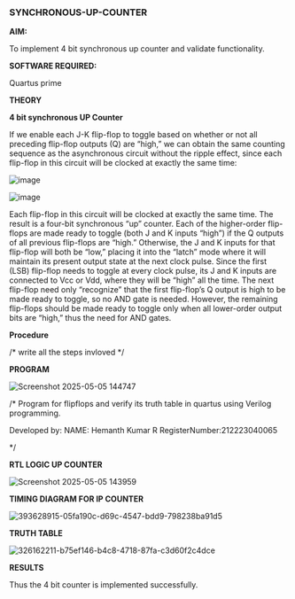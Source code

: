 ### SYNCHRONOUS-UP-COUNTER

**AIM:**

To implement 4 bit synchronous up counter and validate functionality.

**SOFTWARE REQUIRED:**

Quartus prime

**THEORY**

**4 bit synchronous UP Counter**

If we enable each J-K flip-flop to toggle based on whether or not all preceding flip-flop outputs (Q) are “high,” we can obtain the same counting sequence as the asynchronous circuit without the ripple effect, since each flip-flop in this circuit will be clocked at exactly the same time:

![image](https://github.com/naavaneetha/SYNCHRONOUS-UP-COUNTER/assets/154305477/d5db3fa0-e413-404c-b80e-b2f39d82e7e8)


![image](https://github.com/naavaneetha/SYNCHRONOUS-UP-COUNTER/assets/154305477/52cb61eb-d04b-442d-810c-31185a68410b)

Each flip-flop in this circuit will be clocked at exactly the same time.
The result is a four-bit synchronous “up” counter. Each of the higher-order flip-flops are made ready to toggle (both J and K inputs “high”) if the Q outputs of all previous flip-flops are “high.”
Otherwise, the J and K inputs for that flip-flop will both be “low,” placing it into the “latch” mode where it will maintain its present output state at the next clock pulse.
Since the first (LSB) flip-flop needs to toggle at every clock pulse, its J and K inputs are connected to Vcc or Vdd, where they will be “high” all the time.
The next flip-flop need only “recognize” that the first flip-flop’s Q output is high to be made ready to toggle, so no AND gate is needed.
However, the remaining flip-flops should be made ready to toggle only when all lower-order output bits are “high,” thus the need for AND gates.

**Procedure**

/* write all the steps invloved */

**PROGRAM**

![Screenshot 2025-05-05 144747](https://github.com/user-attachments/assets/5620d585-fefe-4700-9e98-a3312bcd5c71)


/* Program for flipflops and verify its truth table in quartus using Verilog programming. 



Developed by: NAME: Hemanth Kumar R
RegisterNumber:212223040065


*/

**RTL LOGIC UP COUNTER**

![Screenshot 2025-05-05 143959](https://github.com/user-attachments/assets/1483ec5a-71a5-4b26-b62b-61c3ac11b202)

**TIMING DIAGRAM FOR IP COUNTER**

![393628915-05fa190c-d69c-4547-bdd9-798238ba91d5](https://github.com/user-attachments/assets/70f9d9cd-a0c8-4634-9ee1-e071ddad55f8)

**TRUTH TABLE**

![326162211-b75ef146-b4c8-4718-87fa-c3d60f2c4dce](https://github.com/04Varsha/SYNCHRONOUS-UP-COUNTER/assets/149035374/a8caffaa-dc40-44b8-82dd-a12604a04eaa)


**RESULTS**

Thus the 4 bit counter is implemented successfully.
